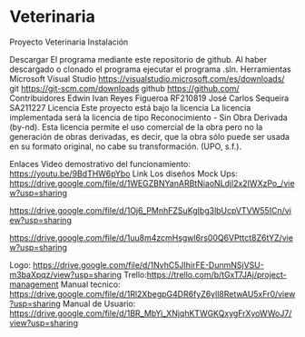 # Veterinaria
Proyecto Veterinaria
Instalación

Descargar El programa mediante este repositorio de github.
Al haber descargado o clonado el programa ejecutar el programa .sln.
Herramientas
Microsoft Visual Studio https://visualstudio.microsoft.com/es/downloads/
git https://git-scm.com/downloads
github https://github.com/
Contribuidores
Edwin Ivan Reyes Figueroa RF210819
José Carlos Sequeira SA211227
Licencia
Este proyecto está bajo la licencia La licencia implementada será la licencia de tipo Reconocimiento - Sin Obra Derivada (by-nd).
Esta licencia permite el uso comercial de la obra pero no la generación de obras derivadas, es decir, que la obra sólo puede ser usada en su formato original, no cabe su transformación. (UPO, s.f.).

Enlaces
Video demostrativo del funcionamiento: https://youtu.be/9BdTHW6pYbo
Link Los diseños Mock Ups:
https://drive.google.com/file/d/1WEGZBNYanARBtNiaoNLdjl2x2IWXzPo_/view?usp=sharing

https://drive.google.com/file/d/1Oj6_PMnhFZSuKgIbg3lbUcpVTVW55ICn/view?usp=sharing

https://drive.google.com/file/d/1uu8m4zcmHsgwl6rs00Q6VPttct8Z6tYZ/view?usp=sharing

Logo: https://drive.google.com/file/d/1NvhC5JIhirFE-DunmNSjVSU-m3baXpqz/view?usp=sharing
Trello:https://trello.com/b/tGxT7JAj/project-management
Manual tecnico: https://drive.google.com/file/d/1Rl2XbegpG4DR6fyZ6yll8RetwAU5xFr0/view?usp=sharing
Manual de Usuario: https://drive.google.com/file/d/1BR_MbYi_XNjqhKTWGKQxygFrXyoWWoJ7/view?usp=sharing
